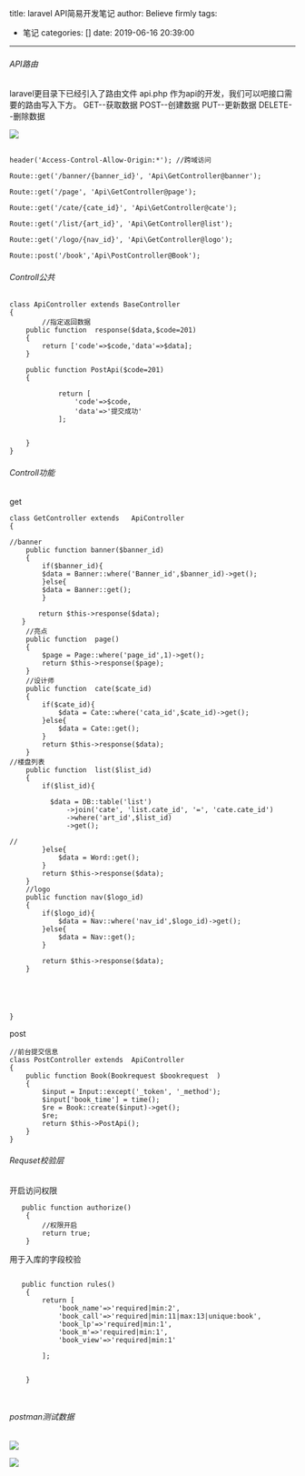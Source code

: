 title: laravel API简易开发笔记
author: Believe firmly
tags:
  - 笔记
categories: []
date: 2019-06-16 20:39:00
---
###### API路由
laravel更目录下已经引入了路由文件 api.php 作为api的开发，我们可以吧接口需要的路由写入下方。
GET--获取数据
POST--创建数据
PUT--更新数据
DELETE--删除数据
<!--more-->
![](https://laravelacademy.org/wp-content/uploads/2018/03/15221669201582.jpg)

```

header('Access-Control-Allow-Origin:*'); //跨域访问

Route::get('/banner/{banner_id}', 'Api\GetController@banner');

Route::get('/page', 'Api\GetController@page');

Route::get('/cate/{cate_id}', 'Api\GetController@cate');

Route::get('/list/{art_id}', 'Api\GetController@list');

Route::get('/logo/{nav_id}', 'Api\GetController@logo');

Route::post('/book','Api\PostController@Book');

```

###### Controll公共
```
class ApiController extends BaseController
{
        //指定返回数据
    public function  response($data,$code=201)
    {
        return ['code'=>$code,'data'=>$data];
    }

    public function PostApi($code=201)
    {

            return [
                'code'=>$code,
                'data'=>'提交成功'
            ];


    }
}
```



###### Controll功能
get
```
class GetController extends   ApiController
{

//banner
    public function banner($banner_id)
    {
        if($banner_id){
        $data = Banner::where('Banner_id',$banner_id)->get();
        }else{
        $data = Banner::get();
        }

       return $this->response($data);
   }
    //亮点
    public function  page()
    {
        $page = Page::where('page_id',1)->get();
        return $this->response($page);
    }
    //设计师
    public function  cate($cate_id)
    {
        if($cate_id){
            $data = Cate::where('cata_id',$cate_id)->get();
        }else{
            $data = Cate::get();
        }
        return $this->response($data);
    }
//楼盘列表
    public function  list($list_id)
    {
        if($list_id){

          $data = DB::table('list')
              ->join('cate', 'list.cate_id', '=', 'cate.cate_id')
              ->where('art_id',$list_id)
              ->get();

//
        }else{
            $data = Word::get();
        }
        return $this->response($data);
    }
    //logo
    public function nav($logo_id)
    {
        if($logo_id){
            $data = Nav::where('nav_id',$logo_id)->get();
        }else{
            $data = Nav::get();
        }

        return $this->response($data);
    }





}

```

post
```
//前台提交信息
class PostController extends  ApiController
{
    public function Book(Bookrequest $bookrequest  )
    {
        $input = Input::except('_token', '_method');
        $input['book_time'] = time();
        $re = Book::create($input)->get();
        $re;
        return $this->PostApi();
    }
}

```


###### Requset校验层 
开启访问权限
```
   public function authorize()
    {
        //权限开启
        return true;
    }

```


用于入库的字段校验


```

   public function rules()
    {
        return [
            'book_name'=>'required|min:2',
            'book_call'=>'required|min:11|max:13|unique:book',
            'book_lp'=>'required|min:1',
            'book_m'=>'required|min:1',
            'book_view'=>'required|min:1'

        ];


    }
    
    
```


###### postman测试数据
![](https://raw.githubusercontent.com/newleidy/pictures/master/postman/003.png)

![](https://laravelacademy.org/wp-content/uploads/2018/03/15222058160996.jpg)